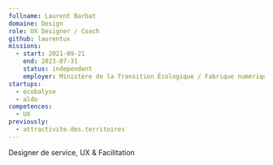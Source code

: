 ```yaml
---
fullname: Laurent Barbat
domaine: Design
role: UX Designer / Coach
github: laurentux
missions:
  - start: 2021-09-21
    end: 2023-07-31
    status: independent
    employer: Ministère de la Transition Écologique / Fabrique numérique
startups:
  - ecobalyse
  - aldo
competences:
  - UX
previously:
  - attractivite.des.territoires
---
```

Designer de service, UX & Facilitation

